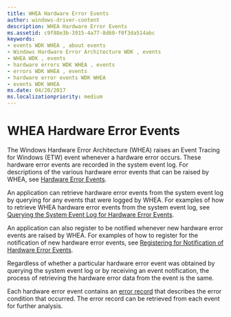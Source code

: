 ```yaml
---
title: WHEA Hardware Error Events
author: windows-driver-content
description: WHEA Hardware Error Events
ms.assetid: c9f88e3b-3915-4a77-8d60-f0f3da514abc
keywords:
- events WDK WHEA , about events
- Windows Hardware Error Architecture WDK , events
- WHEA WDK , events
- hardware errors WDK WHEA , events
- errors WDK WHEA , events
- hardware error events WDK WHEA
- events WDK WHEA
ms.date: 04/20/2017
ms.localizationpriority: medium
---
```


# WHEA Hardware Error Events


The Windows Hardware Error Architecture (WHEA) raises an Event Tracing for Windows (ETW) event whenever a hardware error occurs. These hardware error events are recorded in the system event log. For descriptions of the various hardware error events that can be raised by WHEA, see [Hardware Error Events](https://msdn.microsoft.com/library/windows/hardware/ff559387).

An application can retrieve hardware error events from the system event log by querying for any events that were logged by WHEA. For examples of how to retrieve WHEA hardware error events from the system event log, see [Querying the System Event Log for Hardware Error Events](querying-the-system-event-log-for-hardware-error-events.md).

An application can also register to be notified whenever new hardware error events are raised by WHEA. For examples of how to register for the notification of new hardware error events, see [Registering for Notification of Hardware Error Events](registering-for-notification-of-hardware-error-events.md).

Regardless of whether a particular hardware error event was obtained by querying the system event log or by receiving an event notification, the process of retrieving the hardware error data from the event is the same.

Each hardware error event contains an [error record](error-records.md) that describes the error condition that occurred. The error record can be retrieved from each event for further analysis.

 

 




